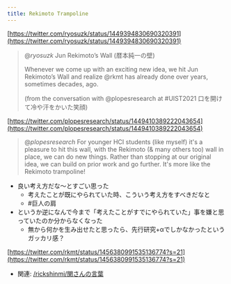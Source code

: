 ```yaml
---
title: Rekimoto Trampoline
---
```


[https://twitter.com/ryosuzk/status/1449394830690320391](https://twitter.com/ryosuzk/status/1449394830690320391)

 > 
 > @*ryosuzk*
 > Jun Rekimoto’s Wall (暦本純一の壁)
 > 
 > Whenever we come up with an exciting new idea, we hit Jun Rekimoto’s Wall and realize @rkmt
 > has already done over years, sometimes decades, ago.
 > 
 > (from the conversation with @plopesresearch
 > at #UIST2021 口を開けて冷や汗をかいた笑顔)

[https://twitter.com/plopesresearch/status/1449410389222043654](https://twitter.com/plopesresearch/status/1449410389222043654)

 > 
 > @*plopesresearch*
 > For younger HCI students (like myself) it's a pleasure to hit this wall, with the Rekimoto (& many others too) wall in place, we can do new things. Rather than stopping at our original idea, we can build on prior work and go further. It's more like the Rekimoto trampoline!

* 良い考え方だな〜とすごい思った
  * 考えたことが既にやられていた時、こういう考え方をすべきだなと
  * \#巨人の肩
* というか逆になんで今まで「考えたことがすでにやられていた」事を嫌と思っていたのか分からなくなった
  * 無から何かを生み出せたと思ったら、先行研究+αでしかなかったというガッカリ感？

[https://twitter.com/rkmt/status/1456380991535136774?s=21](https://twitter.com/rkmt/status/1456380991535136774?s=21)

* 関連: [/rickshinmi/関さんの言葉](https://scrapbox.io/rickshinmi/関さんの言葉)
